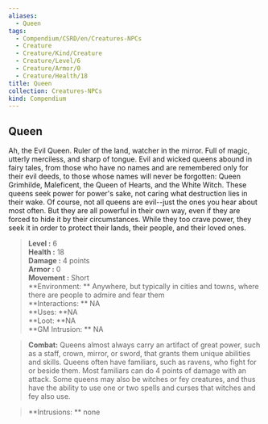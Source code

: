 ```yaml
---
aliases:
  - Queen
tags:
  - Compendium/CSRD/en/Creatures-NPCs
  - Creature
  - Creature/Kind/Creature
  - Creature/Level/6
  - Creature/Armor/0
  - Creature/Health/18
title: Queen
collection: Creatures-NPCs
kind: Compendium
---
```

## Queen  
Ah, the Evil Queen. Ruler of the land, watcher in the mirror. Full of magic, utterly merciless, and sharp of tongue. Evil and wicked queens abound in fairy tales, from those who have no names and are remembered only for their evil deeds, to those whose names will never be forgotten: Queen Grimhilde, Maleficent, the Queen of Hearts, and the White Witch. These queens seek power for power's sake, not caring what destruction lies in their wake.
Of course, not all queens are evil--just the ones you hear about most often. But they are all powerful in their own way, even if they are forced to hide it by their circumstances. While they too crave power, they seek it in order to protect their lands, their people, and their loved ones.  

  
> **Level :** 6  
> **Health :** 18  
> **Damage :** 4 points  
> **Armor :** 0  
> **Movement :** Short  
> **Environment: ** Anywhere, but typically in cities and towns, where there are people to admire and fear them  
> **Interactions: ** NA  
> **Uses: **NA  
> **Loot: **NA  
> **GM Intrusion: ** NA  

> **Combat:** 
> Queens almost always carry an artifact of great power, such as a staff, crown,
mirror, or sword, that grants them unique abilities and skills.
Queens often have familiars, such as ravens, who fight for or beside them. Most familiars can do 4 points of damage with an attack.
Some queens may also be witches or fey creatures, and thus have the ability to use one or two spells and curses that witches and fey also use.  
  

> **Intrusions: ** 
> none  
